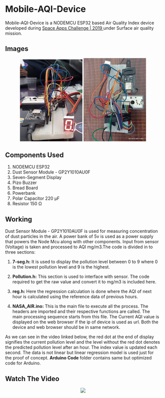 # Mobile-AQI-Device

Mobile-AQI-Device is a NODEMCU ESP32 based Air Quality Index device developed during <a href="https://2019.spaceappschallenge.org/challenges/living-our-world/surface-air-quality-mission/details"> Space Apps Challenge | 2019 </a> under Surface air quality mission.

## Images

<div align="center">
   <img src="./images/MAQI.jpg" width="40%" height="40%" />

   <img src="./images/MAQI_Top.jpeg" width="40%" height="40%" />
</div>

## Components Used

1. NODEMCU ESP32
2. Dust Sensor Module - GP2Y1010AU0F
3. Seven-Segment Display
4. Pizo Buzzer
5. Bread Board
6. Powerbank
7. Polar Capacitor 220 µF
8. Resistor 150 Ω

## Working

Dust Sensor Module - GP2Y1010AU0F is used for measuring concentration of dust particles in the air. A power bank of 5v is used as a power supply that powers the Node Mcu along with other components. Input from sensor (Voltage) is taken and processed to AQI mg/m3.The code is divided in to three sections:

1.  **7-seg.h:**
    It is used to display the pollution level between 0 to 9 where 0 is the lowest pollution level and 9 is the highest.

2.  **Pollution.h:**
    This section is used to interface with sensor. The code required to get the raw value and convert it to mg/m3 is included here.

3.  **reg.h:**
    Here the regression calculation is done where the AQI of next hour is calculated using the reference data of previous hours.

4.  **NASA_AIR.ino:**
    This is the main file to execute all the process. The headers are imported and their respective functions are called. The main processing sequence starts from this file. The Current AQI value is displayed on the web browser if the ip of device is used as url. Both the device and web browser should be in same network.

As we can see in the video linked below, the red dot at the end of display signifies the current pollution level and the level without the red dot denotes the predicted pollution level after an hour. The index value is updated each second. The data is not linear but linear regression model is used just for the proof of concept. **Arduino Code** folder contains same but optimized code for Arduino.

## Watch The Video

<div align="center">
  <a href="https://youtu.be/RBP5poz4TrI"><img src="https://img.youtube.com/vi/RBP5poz4TrI/0.jpg"></a>
</div>
